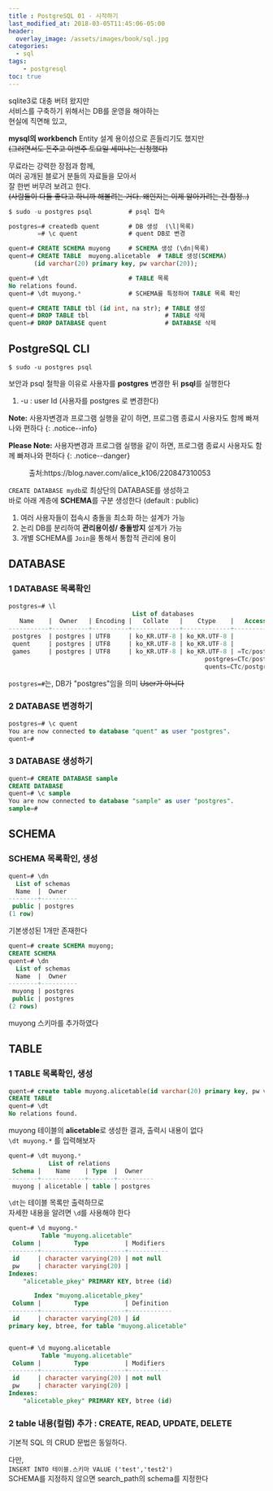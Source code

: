 ```yaml
---
title : PostgreSQL 01 - 시작하기
last_modified_at: 2018-03-05T11:45:06-05:00
header:
  overlay_image: /assets/images/book/sql.jpg
categories:
  - sql
tags: 
    - postgresql
toc: true
---
```


sqlite3로 대충 버텨 왔지만 <br>
서비스를 구축하기 위해서는 DB를 운영을 해야하는<br>
현실에 직면해 있고, 

**mysql의 workbench** Entity 설계 용이성으로 흔들리기도 했지만<br> 
<strike>(그러면서도 돈주고 이번주 토요일 세미나는 신청했다)</strike>

무료라는 강력한 장점과 함께, <br>
여러 공개된 블로거 분들의 자료들을 모아서<br>
잘 한번 버무려 보려고 한다. <br>
<strike>(사람들이 다들 좋다고 하니까 해볼려는 거다. 왜인지는 이제 알아가려는 건 함정..)</strike>


```sql
$ sudo -u postgres psql          # psql 접속

postgres=# createdb quent        # DB 생성  (\l|목록) 
        =# \c quent              # quent DB로 변경

quent=# CREATE SCHEMA muyong     # SCHEMA 생성 (\dn|목록)
quent=# CREATE TABLE  muyong.alicetable  # TABLE 생성(SCHEMA)
       (id varchar(20) primary key, pw varchar(20));

quent=# \dt                      # TABLE 목록
No relations found.
quent=# \dt muyong.*             # SCHEMA를 특정하여 TABLE 목록 확인

quent=# CREATE TABLE tbl (id int, na str); # TABLE 생성
quent=# DROP TABLE tbl                     # TABLE 삭제
quent=# DROP DATABASE quent                # DATABASE 삭제
```


## PostgreSQL CLI

```
$ sudo -u postgres psql
```

보안과 psql 철학을 이유로 사용자를 **postgres** 변경한 뒤 **psql**를 실행한다

1. -u : user Id (사용자를 postgres 로 변경한다)

**Note:** 사용자변경과 프로그램 실행을 같이 하면, 
프로그램 종료시 사용자도 함께 빠져나와 편하다
{: .notice--info}

**Please Note:** 사용자변경과 프로그램 실행을 같이 하면, 
프로그램 종료시 사용자도 함께 빠져나와 편하다
{: .notice--danger}

<figure class="align-center">
  <img src="{{ site.url }}{{ site.baseurl }}/assets/images/psql/structure.png" alt="">
  <figcaption>출처:https://blog.naver.com/alice_k106/220847310053</figcaption>
</figure> 

`CREATE DATABASE mydb`로 최상단의 DATABASE를 생성하고<br>
바로 아래 계층에 **SCHEMA**를 구분 생성한다 (default : public)

1. 여러 사용자들이 접속시 충돌을 최소화 하는 설계가 가능 
2. 논리 DB를 분리하여 **관리용이성/ 충돌방지** 설계가 가능
3. 개별 SCHEMA를 `Join`을 통해서 통합적 관리에 용이


## DATABASE
### 1 DATABASE 목록확인
```sql
postgres=# \l
                                  List of databases
   Name    |  Owner   | Encoding |   Collate   |    Ctype    |   Access privileges   
-----------+----------+----------+-------------+-------------+-----------------------
 postgres  | postgres | UTF8     | ko_KR.UTF-8 | ko_KR.UTF-8 | 
 quent     | postgres | UTF8     | ko_KR.UTF-8 | ko_KR.UTF-8 | 
 games     | postgres | UTF8     | ko_KR.UTF-8 | ko_KR.UTF-8 | =Tc/postgres+
                                                      postgres=CTc/postgres+
                                                      quents=CTc/postgres
```

`postgres=#`는, DB가 "postgres"임을 의미 <strike>User가 아니다</strike>


### 2 DATABASE 변경하기
```sql
postgres=# \c quent
You are now connected to database "quent" as user "postgres".
quent=# 
```



### 3 DATABASE 생성하기
```sql
quent=# CREATE DATABASE sample
CREATE DATABASE
quent=# \c sample
You are now connected to database "sample" as user "postgres".
sample=# 
```


## SCHEMA
### SCHEMA 목록확인, 생성
```sql
quent=# \dn
  List of schemas
  Name  |  Owner   
--------+----------
 public | postgres
(1 row)
```
기본생성된 1개만 존재한다

```sql
quent=# create SCHEMA muyong;
CREATE SCHEMA
quent=# \dn
  List of schemas
  Name  |  Owner   
--------+----------
 muyong | postgres
 public | postgres
(2 rows)
```
muyong 스키마를 추가하였다


## TABLE 

### 1 TABLE 목록확인, 생성
```sql
quent=# create table muyong.alicetable(id varchar(20) primary key, pw varchar(20));
CREATE TABLE
quent=# \dt
No relations found.
```
muyong 테이블의 **alicetable**로 생성한 결과, 출력시 내용이 없다<br>
`\dt muyong.*` 를 입력해보자

```sql
quent=# \dt muyong.*
           List of relations
 Schema |    Name    | Type  |  Owner   
--------+------------+-------+----------
 muyong | alicetable | table | postgres
```
`\dt`는 테이블 목록만 출력하므로<br>
자세한 내용을 알려면 `\d`를 사용해야 한다 


```sql
quent=# \d muyong.*
         Table "muyong.alicetable"
 Column |         Type          | Modifiers 
--------+-----------------------+-----------
 id     | character varying(20) | not null
 pw     | character varying(20) | 
Indexes:
    "alicetable_pkey" PRIMARY KEY, btree (id)

       Index "muyong.alicetable_pkey"
 Column |         Type          | Definition 
--------+-----------------------+------------
 id     | character varying(20) | id
primary key, btree, for table "muyong.alicetable"


quent=# \d muyong.alicetable
         Table "muyong.alicetable"
 Column |         Type          | Modifiers 
--------+-----------------------+-----------
 id     | character varying(20) | not null
 pw     | character varying(20) | 
Indexes:
    "alicetable_pkey" PRIMARY KEY, btree (id)
```


### 2 table 내용(컬럼) 추가 : CREATE, READ, UPDATE, DELETE
기본적 SQL 의 CRUD 문법은 동일하다.

다만,<br>
`INSERT INTO 테이블.스키마 VALUE ('test','test2')`<br> 
SCHEMA를 지정하지 않으면 search_path의 schema를 지정한다